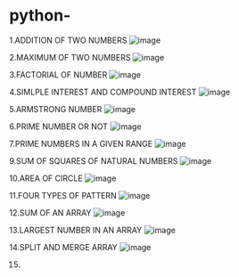 # python-

1.ADDITION OF TWO NUMBERS
![image](https://github.com/user-attachments/assets/40e32702-f67d-4251-b45a-464b45ce53b3)

2.MAXIMUM OF TWO NUMBERS 
![image](https://github.com/user-attachments/assets/d9fe326b-80c0-4da3-8764-1d577d2885c2)

3.FACTORIAL OF NUMBER
![image](https://github.com/user-attachments/assets/2ea783b4-7a72-407a-b18b-41ea1894962d)

4.SIMLPLE INTEREST AND COMPOUND INTEREST
![image](https://github.com/user-attachments/assets/8dc5cd1d-be89-481e-b6b1-1aa8a4fa22b9)

5.ARMSTRONG NUMBER
![image](https://github.com/user-attachments/assets/1187d7e5-830c-40eb-8bda-6b78b046c723)

6.PRIME NUMBER OR NOT
![image](https://github.com/user-attachments/assets/3bfcccd4-b613-4fa5-9841-4fc7f70a4eaf)

7.PRIME NUMBERS IN A GIVEN RANGE
![image](https://github.com/user-attachments/assets/de2b75d8-37a3-46cc-a520-60fc9bc92f04)


9.SUM OF SQUARES OF NATURAL NUMBERS 
![image](https://github.com/user-attachments/assets/0c0148a3-3327-438a-978d-9d45ea209aaa)

10.AREA OF CIRCLE
![image](https://github.com/user-attachments/assets/10e57b20-1b64-44d8-a70d-1480993f4871)

11.FOUR TYPES OF PATTERN 
![image](https://github.com/user-attachments/assets/ebbf33af-f631-4d28-83b6-3990e0560f13)

12.SUM OF AN ARRAY
![image](https://github.com/user-attachments/assets/c10405af-3473-40a0-af63-ff8330bb3977)

13.LARGEST NUMBER IN AN ARRAY
![image](https://github.com/user-attachments/assets/d933789b-56e9-404a-ab61-77370ccff50c)

14.SPLIT AND MERGE ARRAY
![image](https://github.com/user-attachments/assets/f7f3eed8-71d1-478b-b3aa-b61cbd7cc2ce)

15.


